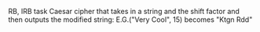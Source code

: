 RB, IRB task
Caesar cipher that takes in a string and the shift factor and then outputs the modified string:
E.G.("Very Cool", 15) becomes "Ktgn Rdd"


